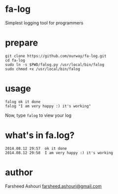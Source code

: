 fa-log
======

Simplest logging tool for programmers


prepare
=======
```
git clone https://github.com/ourway/fa-log.git
cd fa-log
sudo ln -s $PWD/falog.py /usr/local/bin/falog
sudo chmod +x /usr/local/bin/falog
```

usage
=====
```
falog ok it done
falog "I am very happy :) it's working"
```
Now, type `falog` to view your log


what's in fa.log?
======
```
2014.08.12 29:57  ok it done
2014.08.12 29:58  I am very happy :) it's working
```




author
=====
Farsheed Ashouri
farsheed.ashouri@gmail.com




